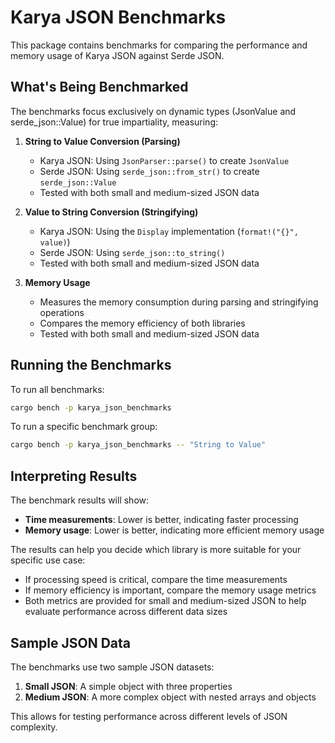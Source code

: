 # Karya JSON Benchmarks

This package contains benchmarks for comparing the performance and memory usage of Karya JSON against Serde JSON.

## What's Being Benchmarked

The benchmarks focus exclusively on dynamic types (JsonValue and serde_json::Value) for true impartiality, measuring:

1. **String to Value Conversion (Parsing)**
   - Karya JSON: Using `JsonParser::parse()` to create `JsonValue`
   - Serde JSON: Using `serde_json::from_str()` to create `serde_json::Value`
   - Tested with both small and medium-sized JSON data

2. **Value to String Conversion (Stringifying)**
   - Karya JSON: Using the `Display` implementation (`format!("{}", value)`)
   - Serde JSON: Using `serde_json::to_string()`
   - Tested with both small and medium-sized JSON data

3. **Memory Usage**
   - Measures the memory consumption during parsing and stringifying operations
   - Compares the memory efficiency of both libraries
   - Tested with both small and medium-sized JSON data

## Running the Benchmarks

To run all benchmarks:

```bash
cargo bench -p karya_json_benchmarks
```

To run a specific benchmark group:

```bash
cargo bench -p karya_json_benchmarks -- "String to Value"
```

## Interpreting Results

The benchmark results will show:

- **Time measurements**: Lower is better, indicating faster processing
- **Memory usage**: Lower is better, indicating more efficient memory usage

The results can help you decide which library is more suitable for your specific use case:

- If processing speed is critical, compare the time measurements
- If memory efficiency is important, compare the memory usage metrics
- Both metrics are provided for small and medium-sized JSON to help evaluate performance across different data sizes

## Sample JSON Data

The benchmarks use two sample JSON datasets:

1. **Small JSON**: A simple object with three properties
2. **Medium JSON**: A more complex object with nested arrays and objects

This allows for testing performance across different levels of JSON complexity.
